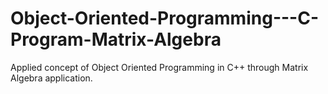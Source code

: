 # Object-Oriented-Programming---C-Program-Matrix-Algebra
Applied concept of Object Oriented Programming in C++ through Matrix Algebra application.
